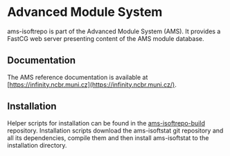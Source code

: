 # Advanced Module System #
ams-isoftrepo is part of the Advanced Module System (AMS). It provides a FastCG web server presenting content of the AMS module database.

## Documentation ##
The AMS reference documentation is available at [https://infinity.ncbr.muni.cz](https://infinity.ncbr.muni.cz/).

## Installation ##
Helper scripts for installation can be found in the [ams-isoftrepo-build](https://github.com/kulhanek/ams-isoftrepo-build) repository.
Installation scripts download the ams-isoftstat git repository and all its dependencies, compile them and then install ams-isoftstat to the installation directory.
